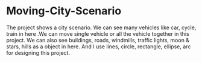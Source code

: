 # Moving-City-Scenario
The project shows a city scenario. We can see many vehicles like car, cycle, train in here .We can move single vehicle or all the vehicle together in this project. We can also see buildings, roads, windmills, traffic lights, moon &amp; stars, hills as a object in here. And I use lines, circle, rectangle, ellipse, arc for designing this project.
